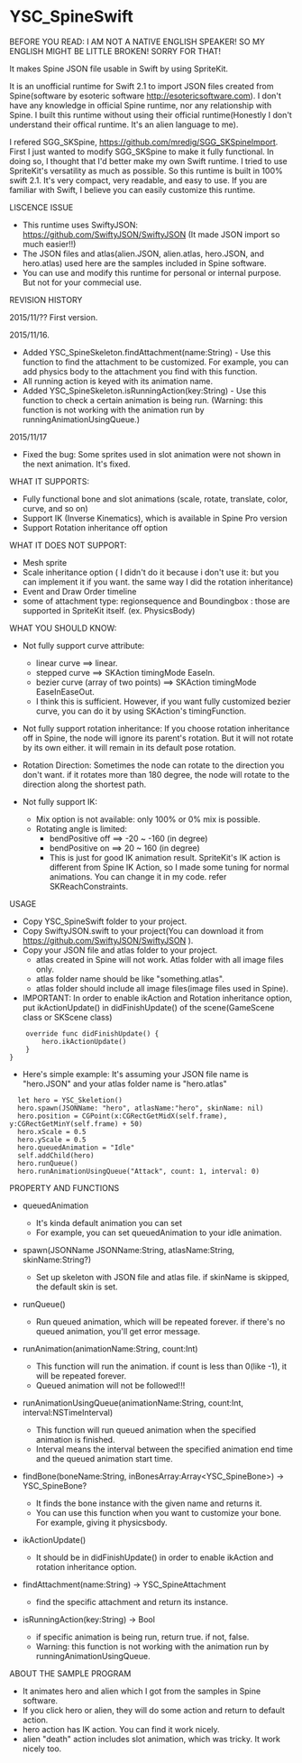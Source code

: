 # YSC_SpineSwift

BEFORE YOU READ: I AM NOT A NATIVE ENGLISH SPEAKER! SO MY ENGLISH MIGHT BE LITTLE BROKEN! SORRY FOR THAT!

It makes Spine JSON file usable in Swift by using SpriteKit.

It is an unofficial runtime for Swift 2.1 to import JSON files created from Spine(software by esoteric software http://esotericsoftware.com).
I don't have any knowledge in official Spine runtime, nor any relationship with Spine.
I built this runtime without using their official runtime(Honestly I don't understand their offical runtime. It's an alien language to me).

I refered SGG_SKSpine,  https://github.com/mredig/SGG_SKSpineImport.
First I just wanted to modify SGG_SKSpine to make it fully functional. In doing so, I thought that I'd better make my own Swift runtime. I tried to use SpriteKit's versatility as much as possible. So this runtime is built in 100% swift 2.1. It's very compact, very readable, and easy to use. If you are familiar with Swift, I believe you can easily customize this runtime.

LISCENCE ISSUE
- This runtime uses SwiftyJSON: https://github.com/SwiftyJSON/SwiftyJSON (It made JSON import so much easier!!)
- The JSON files and atlas(alien.JSON, alien.atlas, hero.JSON, and hero.atlas) used here are the samples included in Spine software.
- You can use and modify this runtime for personal or internal purpose. But not for your commecial use.

REVISION HISTORY

2015/11/?? First version.

2015/11/16.
- Added YSC_SpineSkeleton.findAttachment(name:String) - Use this function to find the attachment to be               customized. For example, you can add physics body to the attachment you find with this function.
- All running action is keyed with its animation name.
- Added YSC_SpineSkeleton.isRunningAction(key:String) - Use this function to check a certain animation               is being run. (Warning: this function is not working with the animation run by runningAnimationUsingQueue.)

2015/11/17
- Fixed the bug: Some sprites used in slot animation were not shown in the next animation. It's fixed.

WHAT IT SUPPORTS:
- Fully functional bone and slot animations (scale, rotate, translate, color, curve, and so on)
- Support IK (Inverse Kinematics), which is available in Spine Pro version
- Support Rotation inheritance off option

WHAT IT DOES NOT SUPPORT:
- Mesh sprite
- Scale inheritance option ( I didn't do it because i don't use it: but you can implement it if you want. the same     way I did the rotation inheritance)
- Event and Draw Order timeline
- some of attachment type: regionsequence and Boundingbox : those are supported in SpriteKit itself. (ex.         PhysicsBody)

WHAT YOU SHOULD KNOW:
- Not fully support curve attribute:
  + linear curve ==> linear.
  + stepped curve ==> SKAction timingMode EaseIn.
  + bezier curve (array of two points) ==> SKAction timingMode EaseInEaseOut.
  + I think this is sufficient. However, if you want fully customized bezier curve, you can do it by using SKAction's     timingFunction.

- Not fully support rotation inheritance:
  If you choose rotation inheritance off in Spine, the node will ignore its parent's rotation. But it will not rotate   by its own either. it will remain in its default pose rotation.

- Rotation Direction: 
  Sometimes the node can rotate to the direction you don't want. if it rotates more than 180 degree, the node will     rotate to the direction along the shortest path.

- Not fully support IK:
  + Mix option is not available: only 100% or 0% mix is possible.
  + Rotating angle is limited:
    * bendPositive off ==> -20 ~ -160 (in degree)
    * bendPositive on  ==> 20 ~ 160 (in degree)
    * This is just for good IK animation result. SpriteKit's IK action is different from Spine IK Action, so I made        some tuning for normal animations. You can change it in my code. refer SKReachConstraints. 

USAGE

- Copy YSC_SpineSwift folder to your project.
- Copy SwiftyJSON.swift to your project(You can download it from https://github.com/SwiftyJSON/SwiftyJSON ).
- Copy your JSON file and atlas folder to your project.
  + atlas created in Spine will not work. Atlas folder with all image files only.
  + atlas folder name should be like "something.atlas".
  + atlas folder should include all image files(image files used in Spine).
- IMPORTANT: In order to enable ikAction and Rotation inheritance option, put ikActionUpdate() in didFinishUpdate() of the scene(GameScene class or SKScene class)
~~~
    override func didFinishUpdate() {
        hero.ikActionUpdate()
    }
}
~~~
- Here's simple example: It's assuming your JSON file name is "hero.JSON" and your atlas folder name is "hero.atlas"
~~~
  let hero = YSC_Skeletion()
  hero.spawn(JSONName: "hero", atlasName:"hero", skinName: nil)
  hero.position = CGPoint(x:CGRectGetMidX(self.frame), y:CGRectGetMinY(self.frame) + 50)
  hero.xScale = 0.5
  hero.yScale = 0.5
  hero.queuedAnimation = "Idle"
  self.addChild(hero)
  hero.runQueue()
  hero.runAnimationUsingQueue("Attack", count: 1, interval: 0)
~~~

PROPERTY AND FUNCTIONS

- queuedAnimation
  + It's kinda default animation you can set
  + For example, you can set queuedAnimation to your idle animation. 

- spawn(JSONName JSONName:String, atlasName:String, skinName:String?)
  + Set up skeleton with JSON file and atlas file. if skinName is skipped, the default skin is set.

- runQueue()
  + Run queued animation, which will be repeated forever. if there's no queued animation, you'll get error message.

- runAnimation(animationName:String, count:Int)
  + This function will run the animation. if count is less than 0(like -1), it will be repeated forever.
  + Queued animation will not be followed!!!

- runAnimationUsingQueue(animationName:String, count:Int, interval:NSTimeInterval)
  + This function will run queued animation when the specified animation is finished.
  + Interval means the interval between the specified animation end time and the queued animation start time.

- findBone(boneName:String, inBonesArray:Array<YSC_SpineBone>) -> YSC_SpineBone?
  + It finds the bone instance with the given name and returns it.
  + You can use this function when you want to customize your bone. For example, giving it physicsbody.
- ikActionUpdate()
  + It should be in didFinishUpdate() in order to enable ikAction and rotation inheritance option.
- findAttachment(name:String) -> YSC_SpineAttachment
  + find the specific attachment and return its instance.
- isRunningAction(key:String) -> Bool
  + if specific animation is being run, return true. if not, false.
  + Warning: this function is not working with the animation run by runningAnimationUsingQueue.

ABOUT THE SAMPLE PROGRAM
- It animates hero and alien which I got from the samples in Spine software.
- If you click hero or alien, they will do some action and return to default action.
- hero action has IK action. You can find it work nicely.
- alien "death" action includes slot animation, which was tricky. It work nicely too.
